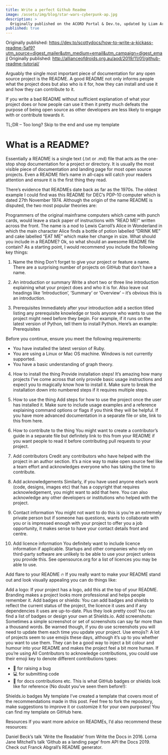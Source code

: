 ```yaml
---
title: Write a perfect Github Readme
image: /assets/img/blog/star-wars-cyberpunk-ap.jpg
description: >
  Originally published on the ACORD Portal & Dev.to, updated by Liam Arbuckle. Arguably the single most important piece of documentation for any open source project is the README. A good README not only informs people what the project does but also who is it for, how they can install and use it and how they can contribute to it.
published: true
---
```



Originally published: https://dev.to/scottydocs/how-to-write-a-kickass-readme-5af9?utm_source=digest_mailer&utm_medium=email&utm_campaign=digest_email
Originally published: http://allianceofdroids.org.au/aod/2019/11/01/github-readme-tutorial/

Arguably the single most important piece of documentation for any open source project is the README. A good README not only informs people what the project does but also who is it for, how they can install and use it and how they can contribute to it.

If you write a bad README without sufficient explanation of what your project does or how people can use it then it pretty much defeats the purpose of being open source as other developers are less likely to engage with or contribute towards it.

TL;DR – Too long? Skip to the end and use my template

# What is a README?
Essentially a README is a single text (.txt or .md) file that acts as the one-stop shop documentation for a project or directory. It is usually the most visible piece of documentation and landing page for most open source projects. Even a README file’s name in all-caps will catch your readers attention and ensure it is the first thing they read.

There’s evidence that READMEs date back as far as the 1970s. The oldest example I could find was this README for DEC’s PDP-10 computer which is dated 27th November 1974. Although the origin of the name README is disputed, the two most popular theories are:

Programmers of the original mainframe computers which came with punch cards, would leave a stack paper of instructions with “READ ME!” written across the front.
The name is a nod to Lewis Carroll’s Alice in Wonderland in which the main character Alice finds a bottle of potion labelled “DRINK ME” and cake labelled “EAT ME” which make her change in size.
What should you include in a README?
Ok, so what should an awesome README file contain? As a starting point, I would recommend you include the following key things:

1. Name the thing
Don’t forget to give your project or feature a name. There are a surprising number of projects on GitHub that don’t have a name.

2. An introduction or summary
Write a short two or three line introduction explaining what your project does and who it is for. Also leave out headings like ‘Introduction’, ‘Summary’ or ‘Overview’ – it’s obvious this is an introduction.

3. Prerequisites
Immediately after your introduction add a section titled listing any prerequisite knowledge or tools anyone who wants to use the project might need before they begin. For example, if it runs on the latest version of Python, tell them to install Python. Here’s an example:
Prerequisites

Before you continue, ensure you meet the following requirements:

* You have installed the latest version of Ruby.
* You are using a Linux or Mac OS machine. Windows is not currently supported.
* You have a basic understanding of graph theory.
4. How to install the thing
Provide installation steps! It’s amazing how many projects I’ve come across that only provide basic usage instructions and expect you to magically know how to install it. Make sure to break the installation down into numbered steps if it requires multiple steps.

5. How to use the thing
Add steps for how to use the project once the user has installed it. Make sure to include usage examples and a reference explaining command options or flags if you think they will be helpful. If you have more advanced documentation in a separate file or site, link to this from here.

6. How to contribute to the thing
You might want to create a contributor’s guide in a separate file but definitely link to this from your README if you want people to read it before contributing pull requests to your project.

7. Add contributors
Credit any contributors who have helped with the project in an author section. It’s a nice way to make open source feel like a team effort and acknowledges everyone who has taking the time to contribute.

8. Add acknowledgements
Similarly, if you have used anyone else’s work (code, designs, images etc) that has a copyright that requires acknowledgement, you might want to add that here. You can also acknowledge any other developers or institutions who helped with the project.

9. Contact information
You might not want to do this is you’re an extremely private person but if someone has questions, wants to collaborate with you or is impressed enough with your project to offer you a job opportunity, it makes sense to have your contact details front and centre.

10. Add licence information
You definitely want to include licence information if applicable. Startups and other companies who rely on third-party software are unlikely to be able to use your project unless you provide this. See opensource.org for a list of licences you may be able to use.

Add flare to your README 🔥
If you really want to make your README stand out and look visually appealing you can do things like:

Add a logo: If your project has a logo, add this at the top of your README. Branding makes a project looks more professional and helps people remember it.
Add badges or shields: You can add badges and shields to reflect the current status of the project, the licence it uses and if any dependencies it uses are up-to-date. Plus they look pretty cool! You can find a list of badges or design your own at Shields.io.
Add screenshots: Sometimes a simple screenshot or set of screenshots can say far more than a thousand words. Be warned though, if you do use screenshots you will need to update them each time you update your project.
Use emojis?: A lot of projects seem to use emojis these days, although it’s up to you whether you want to use them. They can be a good way to inject a bit colour and humour into your README and makes the project feel a bit more human.
If you’re using All Contributors to acknowledge contributions, you could use their emoji key to denote different contributions types:

* 🐛 for raising a bug
* 💻 for submitting code
* 📖 for docs contributions etc.
This is what GitHub badges or shields look like for reference (No doubt you’ve seen them before!):

Shields.io badges
My template
I’ve created a template that covers most of the recommendations made in this post. Feel free to fork the repository, make suggestions to improve it or customize it for your own purposes! You can find my template on GitHub here.

Resources
If you want more advice on READMEs, I’d also recommend these resources:

Daniel Beck’s talk ‘Write the Readable’ from Write the Docs in 2016.
Lorna Jane Mitchell’s talk ‘Github as a landing page’ from API the Docs 2019.
Check out Franck Abgrall’s README generator.
